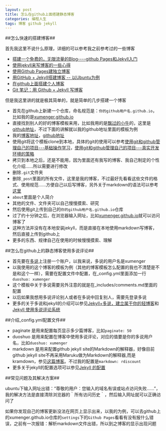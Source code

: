```yaml
---
layout: post
title: 怎么在github上面搭建静态博客
categories: 编程人生
tags: 博客 github jekyll
---
```



##怎么快速的搭建博客##

首先我这里不说什么原理，详细的可以参考我之前参考过的一些博客

* [搭建一个免费的，无限流量的Blog----github Pages和Jekyll入门](http://www.ruanyifeng.com/blog/2012/08/blogging_with_jekyll.html)
* [使用jekyll来写博客的一些心得](http://blog.nswebfrog.com/2012/12/20/use-jekyll/)
* [使用Github Pages建独立博客](http://beiyuu.com/github-pages/)
* [用GitHub + Jekyll搭建博客 -- 以Ubuntu为例](http://trefoil.github.io/2013/10/05/jekyll.html)
* [在github上面搭建个人博客](http://blog.wangmingkuo.com/build-a-blog-on-github/)
* [Git 笔记：用 Github + Jekyll 写博客](http://huangziwei.com/tech/blogging-with-git-github-and-jekyll/)

但是我这里讲的就是极其简单的，就是简单的几步搭建一个博客

* 首先在github上新建一个仓库，命名规范是：`你的github用户名.github.io`，比如我的是[xumenger.github.io](https://github.com/xumenger/xumenger.github.io)
* 直接找到别人的好的博客模板来用，比如我用的是[飘过的小牛](http://github.thinkingbar.com/)的，这里是[github地址](https://github.com/niushuai/reading)，不过下面的讲解就以我的github地址里面的模板为例
* 我的[博客地址](http://xumenger.github.io/)，[github地址](https://github.com/xumenger/xumenger.github.io)
* 使用git将这个模板clone到本地，具体的git的使用可以参考[使用git和github管理自己的项目---基础操作学习](http://xumenger.github.io/github-git-learn/)，[使用git和github管理自己的项目---真实开发环境的策略](http://xumenger.github.io/github-git-use/)
* 拷贝到本地之后，还是不能用，因为里面还有我写的博客、我自己制定的个性化介绍……所以需要进行修改
* 删除`.git`文件夹
* 删除`_post`里面的所有文件，这里是我的博客，不过最好先看看这些文件的格式、使用规范……方便自己以后写博客，另外关于markdown的语法可以参考[这里](http://xumenger.github.io/markdown-grammar/)  
* `about`里面是个人简介
* 其他的文件、文件夹可以自己慢慢摸索、研究
* 然后使用git上传到自己的`你的github用户名.github.io`仓库
* 过了约十分钟之后，在浏览器输入网址，比如[xumenger.github.io](https://github.com/xumenger/xumenger.github.io)就可以访问博客了
* 这种方法并没有在本地安装jekyll，而是直接在本地使用markdown写博客，然后直接上传到github上
* 更多的东西、规律自己在使用的时候慢慢摸索、理解

##怎么在github上的静态博客使用多说评论##

* 首先要在[多说](http://duoshuo.com/)上注册一个账户，以我来说，多说的用户名是xumenger
* 以我使用的这个博客的模板为例（其他的博客模板怎么配置的我也不清楚是不是和这个一样），需要在配置文件中配置，在_config.yml里面添加一行`duoshuo: xumenger`
* 这个模板中关于多说需要另外注意的就是在_includes/comments.md里面的配置
* 以后如果我想用多说评论别人或者在多说中回复别人，需要先登录多说
* 更多的关于多说和jekyll的介绍可以参见[Jekyll+多说，建立属于你的轻博客](http://www.ituring.com.cn/article/114888)和[Jekyll 使用多说评论系统](http://liberize.me/tech/jekyll-use-duoshuo-comment-system.html)

##介绍_config.yml配置文件##

* paginate 是用来配置每页显示多少篇博客，比如`paginate: 50`
* duoshuo 是用来配置在博客中使用多说评论，对应的值要是你的多说用户名，比如`duoshuo: xumenger`
* markdown 是用来配置github jekyll site的Markdown的解释器，好像目前github jekyll site不再采用Maruku做为Markdown的解释器,而是kramdown，参见[这篇博客](http://blog.csdn.net/loveaborn/article/details/25535227)。不过我的配置是`markdown: rdiscount`
* 更多关于jekyll的配置选项可以参见[Jekyll 的配置](http://havee.me/internet/2013-07/jekyll-configuration.html)

##常见问题及其解决方案##

ubuntu下输入网址出错：“尊敬的用户：您输入的域名有误或站点访问失败……”，我的解决方法是直接清除浏览器的｀所有访问历史｀，然后输入网址就可以正确访问了

如果你发现自己的博客更新没法在网页上显示出来，以我的为例，可以去github上的xumenger.github.io仓库的`settings`下的`Github Pages`看看有没有报什么错误，之前有一次报错：解析markdown文件出错，所以到之博客的显示出现问题